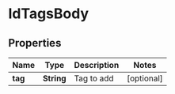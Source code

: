 # IdTagsBody

## Properties
Name | Type | Description | Notes
------------ | ------------- | ------------- | -------------
**tag** | **String** | Tag to add |  [optional]
